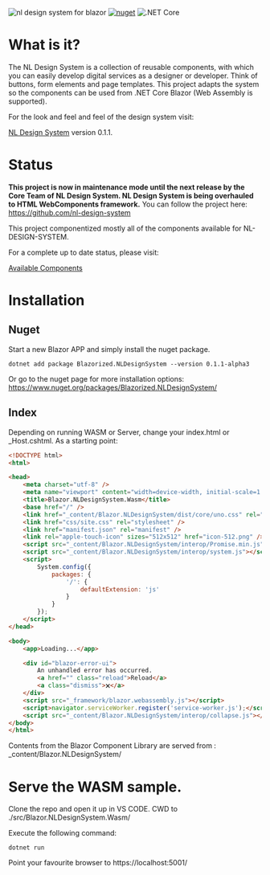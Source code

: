![nl design system for blazor](docs/img/nl-design-system-blazor.svg)
[![nuget](https://img.shields.io/nuget/v/Blazorized.NLDesignSystem)](https://www.nuget.org/packages/Blazorized.NLDesignSystem/) ![.NET Core](https://github.com/sjefvanleeuwen/nl-design-system-blazor/workflows/.NET%20Core/badge.svg)
# What is it?

The NL Design System is a collection of reusable components, with which you can easily develop digital services as a designer or developer. Think of buttons, form elements and page templates. This project adapts the system so the components can be used from .NET Core Blazor (Web Assembly is supported).

For the look and feel and feel of the design system visit:

[NL Design System](https://nl-design-system.gitlab.io/nl-design-system/index.html) version 0.1.1.


# Status

**This project is now in maintenance mode until the next release by the Core Team of NL Design System. NL Design System is being overhauled to HTML WebComponents framework.**
You can follow the project here: https://github.com/nl-design-system


This project componentized mostly all of the components available for NL-DESIGN-SYSTEM.

For a complete up to date status, please visit:

[Available Components](./src/Blazor.NLDesignSystem/Components/readme.md)

# Installation

## Nuget

Start a new Blazor APP and simply install the nuget package.

```
dotnet add package Blazorized.NLDesignSystem --version 0.1.1-alpha3
```

Or go to the nuget page for more installation options: https://www.nuget.org/packages/Blazorized.NLDesignSystem/

## Index

Depending on running WASM or Server, change your index.html or _Host.cshtml. As a starting point:

```html
<!DOCTYPE html>
<html>

<head>
    <meta charset="utf-8" />
    <meta name="viewport" content="width=device-width, initial-scale=1.0, maximum-scale=1.0, user-scalable=no" />
    <title>Blazor.NLDesignSystem.Wasm</title>
    <base href="/" />
    <link href="_content/Blazor.NLDesignSystem/dist/core/uno.css" rel="stylesheet" />
    <link href="css/site.css" rel="stylesheet" />
    <link href="manifest.json" rel="manifest" />
    <link rel="apple-touch-icon" sizes="512x512" href="icon-512.png" />
    <script src="_content/Blazor.NLDesignSystem/interop/Promise.min.js"></script>
    <script src="_content/Blazor.NLDesignSystem/interop/system.js"></script>
    <script>
        System.config({
            packages: {
                '/': {
                    defaultExtension: 'js'
                }
            }
        });
    </script>
</head>

<body>
    <app>Loading...</app>

    <div id="blazor-error-ui">
        An unhandled error has occurred.
        <a href="" class="reload">Reload</a>
        <a class="dismiss">🗙</a>
    </div>
    <script src="_framework/blazor.webassembly.js"></script>
    <script>navigator.serviceWorker.register('service-worker.js');</script>
    <script src="_content/Blazor.NLDesignSystem/interop/collapse.js"></script>
</body>
</html>

```

Contents from the Blazor Component Library are served from : _content/Blazor.NLDesignSystem/

# Serve the WASM sample.

Clone the repo and open it up in VS CODE. CWD to ./src/Blazor.NLDesignSystem.Wasm/

Execute the following command:

```
dotnet run
```

Point your favourite browser to https://localhost:5001/

